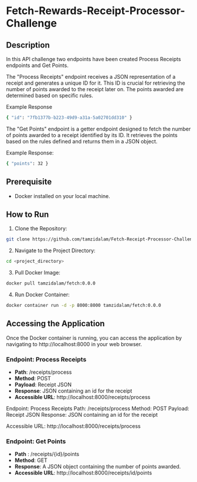 # Fetch-Rewards-Receipt-Processor-Challenge



## Description
In this API challenge two endpoints have been created Process Receipts endpoints and Get Points.

The "Process Receipts" endpoint receives a JSON representation of a receipt and generates a unique ID for it. This ID is crucial for retrieving the number of points awarded to the receipt later on. The points awarded are determined based on specific rules.

Example Response

```bash
{ "id": "7fb1377b-b223-49d9-a31a-5a02701dd310" }
```

The "Get Points" endpoint is a getter endpoint designed to fetch the number of points awarded to a receipt identified by its ID. It retrieves the points based on the rules defined and returns them in a JSON object.

Example Response:

```bash
{ "points": 32 }
```

## Prerequisite

- Docker installed on your local machine.

## How to Run
1. Clone the Repository:
```bash
git clone https://github.com/tamzidalam/Fetch-Receipt-Processor-Challenge.git](https://github.com/tamzidalam/Fetch-Rewards-Receipt-Processor-Challenge.git
```
2. Navigate to the Project Directory:
```bash
cd <project_directory>
```
3. Pull Docker Image:
```bash
docker pull tamzidalam/fetch:0.0.0
```
4. Run Docker Container:
```bash
docker container run -d -p 8000:8000 tamzidalam/fetch:0.0.0
```

## Accessing the Application

Once the Docker container is running, you can access the application by navigating to http://localhost:8000 in your web browser.

### Endpoint: Process Receipts

- **Path**: /receipts/process  
- **Method**: POST  
- **Payload**: Receipt JSON  
- **Response**: JSON containing an id for the receipt
- **Accessible URL**: http://localhost:8000/receipts/process


Endpoint: Process Receipts
Path: /receipts/process
Method: POST
Payload: Receipt JSON
Response: JSON containing an id for the receipt

Accessible URL: http://localhost:8000/receipts/process

### Endpoint: Get Points
- **Path** : /receipts/{id}/points
- **Method**: GET
- **Response**: A JSON object containing the number of points awarded.
- **Accessible URL**: http://localhost:8000/receipts/id/points



